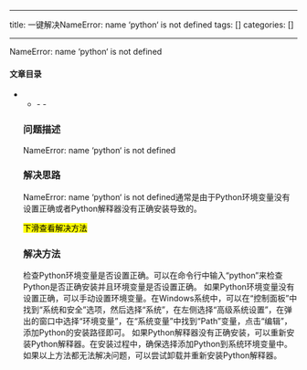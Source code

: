 
--- 
title:  一键解决NameError: name ‘python‘ is not defined 
tags: []
categories: [] 

---
NameError: name ‘python‘ is not defined







































#### 文章目录
- <ul><li>- - 


### 问题描述

NameError: name ‘python‘ is not defined

















































































### 解决思路

NameError: name ‘python‘ is not defined通常是由于Python环境变量没有设置正确或者Python解释器没有正确安装导致的。

<mark>下滑查看解决方法</mark>

### 解决方法



































































检查Python环境变量是否设置正确。可以在命令行中输入“python”来检查Python是否正确安装并且环境变量是否设置正确。 如果Python环境变量没有设置正确，可以手动设置环境变量。在Windows系统中，可以在“控制面板”中找到“系统和安全”选项，然后选择“系统”，在左侧选择“高级系统设置”，在弹出的窗口中选择“环境变量”，在“系统变量”中找到“Path”变量，点击“编辑”，添加Python的安装路径即可。 如果Python解释器没有正确安装，可以重新安装Python解释器。在安装过程中，确保选择添加Python到系统环境变量中。 如果以上方法都无法解决问题，可以尝试卸载并重新安装Python解释器。
